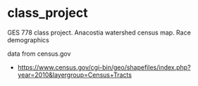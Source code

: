 # class_project
GES 778 class project.  Anacostia watershed census map. Race demographics 

data from census.gov
- https://www.census.gov/cgi-bin/geo/shapefiles/index.php?year=2010&layergroup=Census+Tracts
